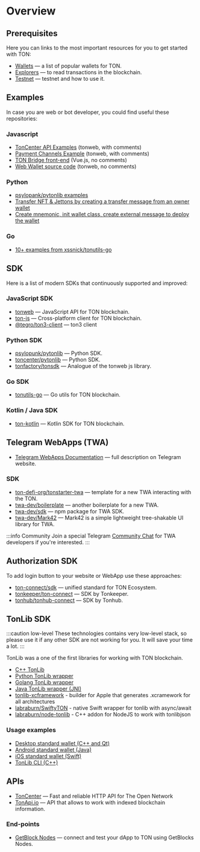 # Overview


## Prerequisites

Here you can links to the most important resources for you to get started with TON:

- [Wallets](https://ton.org/wallets) — a list of popular wallets for TON.
- [Explorers](https://ton.app/explorers) — to read transactions in the blockchain.
- [Testnet](/develop/smart-contracts/environment/testnet) — testnet and how to use it.

## Examples

In case you are web or bot developer, you could find useful these repositories:

### Javascript

* [TonCenter API Examples](https://github.com/toncenter/examples) (tonweb, with comments)
* [Payment Channels Example](https://github.com/toncenter/payment-channels-example) (tonweb, with comments)
* [TON Bridge front-end](https://github.com/ton-blockchain/bridge) (Vue.js, no comments)
* [Web Wallet source code](https://github.com/toncenter/ton-wallet) (tonweb, no comments)

### Python

* [psylopank/pytonlib examples](https://github.com/psylopunk/pytonlib/tree/main/examples)
* [Transfer NFT & Jettons by creating a transfer message from an owner wallet](https://github.com/tonfactory/tonsdk#transfer-nft--jettons-by-creating-a-transfer-message-from-an-owner-wallet)
* [Create mnemonic, init wallet class, create external message to deploy the wallet](https://github.com/tonfactory/tonsdk#create-mnemonic-init-wallet-class-create-external-message-to-deploy-the-wallet)

### Go

* [10+ examples from xssnick/tonutils-go](https://github.com/xssnick/tonutils-go/tree/master/example)

## SDK

Here is a list of modern SDKs that continuously supported and improved:

### JavaScript SDK

* [tonweb](https://github.com/toncenter/tonweb) — JavaScript API for TON blockchain.
* [ton-js](https://github.com/tonwhales/ton) — Cross-platform client for TON blockchain.
* [@tegro/ton3-client](https://github.com/TegroTON/ton3-client) — ton3 client

### Python SDK

* [psylopunk/pytonlib](https://github.com/psylopunk/pytonlib) — Python SDK.
* [toncenter/pytonlib](https://github.com/toncenter/pytonlib) — Python SDK.
* [tonfactory/tonsdk](https://github.com/tonfactory/tonsdk) — Analogue of the tonweb js library.

### Go SDK

* [tonutils-go](https://github.com/xssnick/tonutils-go) — Go utils for TON blockchain.

### Kotlin / Java SDK

* [ton-kotlin](https://github.com/andreypfau/ton-kotlin) — Kotlin SDK for TON blockchain.

## Telegram WebApps (TWA)

* [Telegram WebApps Documentation](https://core.telegram.org/bots/webapps) — full description on Telegram website.

### SDK

* [ton-defi-org/tonstarter-twa](https://github.com/ton-defi-org/tonstarter-twa) — template for a new TWA interacting with the TON. 
* [twa-dev/boilerplate](https://github.com/twa-dev/Boilerplate) — another boilerplate for a new TWA.
* [twa-dev/sdk](https://github.com/twa-dev/sdk) — npm package for TWA SDK.
* [twa-dev/Mark42](https://github.com/twa-dev/Mark42) — Mark42 is a simple lightweight tree-shakable UI library for TWA.

:::info Community
Join a special Telegram [Community Chat](https://t.me/+1mQMqTopB1FkNjIy) for TWA developers if you're interested.
:::

## Authorization SDK

To add login button to your website or WebApp use these approaches:

* [ton-connect/sdk](https://github.com/ton-connect/sdk) — unified standard for TON Ecosystem.
* [tonkeeper/ton-connect](https://github.com/tonkeeper/ton-connect/blob/main/TonConnectSpecification.md) — SDK by Tonkeeper.
* [tonhub/tonhub-connect](https://developers.tonhub.com/docs/apps) — SDK by Tonhub.

## TonLib SDK

:::caution low-level
These technologies contains very low-level stack, so please use it if any other SDK are not working for you. It will save your time a lot.
:::

TonLib was a one of the first libraries for working with TON blockchain.

* [C++ TonLib](https://github.com/ton-blockchain/ton/tree/master/example/cpp)
* [Python TonLib wrapper](https://github.com/toncenter/pytonlib)
* [Golang TonLib wrapper](https://github.com/ton-blockchain/tonlib-go)
* [Java TonLib wrapper (JNI)](https://github.com/ton-blockchain/tonlib-java)
* [tonlib-xcframework](https://github.com/labraburn/tonlib-xcframework) - builder for Apple that generates .xcramework for all architectures
* [labraburn/SwiftyTON](https://github.com/labraburn/SwiftyTON) - native Swift wrapper for tonlib with async/await
* [labraburn/node-tonlib](https://github.com/labraburn/node-tonlib) - C++ addon for NodeJS to work with tonlibjson

### Usage examples

* [Desktop standard wallet (C++ and Qt)](https://github.com/ton-blockchain/wallet-desktop)
* [Android standard wallet (Java)](https://github.com/ton-blockchain/wallet-android)
* [iOS standard wallet (Swift)](https://github.com/ton-blockchain/wallet-ios)
* [TonLib CLI (C++)](https://github.com/ton-blockchain/ton/blob/master/tonlib/tonlib/tonlib-cli.cpp)


## APIs

* [TonCenter](https://toncenter.com/) — Fast and reliable HTTP API for The Open Network
* [TonApi.io](https://tonapi.io/) — API that allows to work with indexed blockchain information.

### End-points  

* [GetBlock Nodes](https://getblock.io/nodes/ton/) — connect and test your dApp to TON using GetBlocks Nodes.
